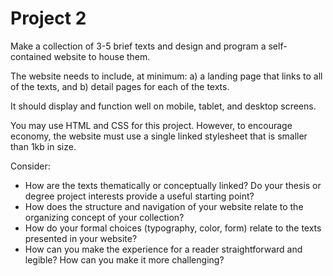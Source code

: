 # Project 2

Make a collection of 3-5 brief texts and design and program a self-contained website to house them.

The website needs to include, at minimum: a) a landing page that links to all of the texts, and b) detail pages for each of the texts.

It should display and function well on mobile, tablet, and desktop screens.

You may use HTML and CSS for this project. However, to encourage economy, the website must use a single linked stylesheet that is smaller than 1kb in size.

Consider:

* How are the texts thematically or conceptually linked? Do your thesis or degree project interests provide a useful starting point?
* How does the structure and navigation of your website relate to the organizing concept of your collection?
* How do your formal choices (typography, color, form) relate to the texts presented in your website?
* How can you make the experience for a reader straightforward and legible? How can you make it more challenging?